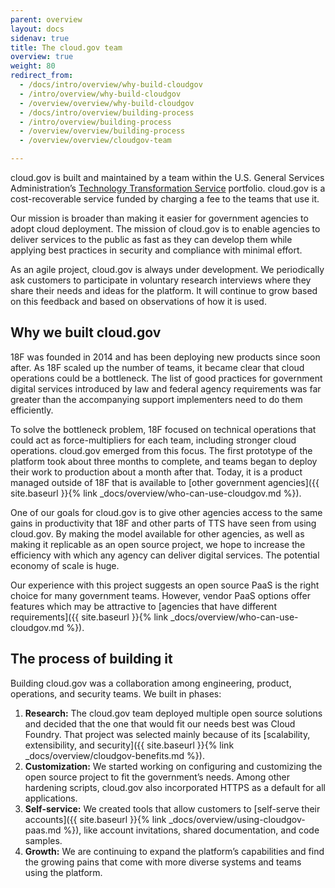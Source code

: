 ```yaml
---
parent: overview
layout: docs
sidenav: true
title: The cloud.gov team
overview: true
weight: 80
redirect_from:
  - /docs/intro/overview/why-build-cloudgov
  - /intro/overview/why-build-cloudgov
  - /overview/overview/why-build-cloudgov
  - /docs/intro/overview/building-process
  - /intro/overview/building-process
  - /overview/overview/building-process
  - /overview/overview/cloudgov-team

---
```


cloud.gov is built and maintained by a team within the U.S. General Services Administration’s [Technology Transformation Service](https://www.gsa.gov/about-us/organization/federal-acquisition-service/technology-transformation-services) portfolio. cloud.gov is a cost-recoverable service funded by charging a fee to the teams that use it.

Our mission is broader than making it easier for government agencies to adopt cloud deployment. The mission of cloud.gov is to enable agencies to deliver services to the public as fast as they can develop them while applying best practices in security and compliance with minimal effort.

As an agile project, cloud.gov is always under development. We periodically ask customers to participate in voluntary research interviews where they share their needs and ideas for the platform. It will continue to grow based on this feedback and based on observations of how it is used.

## Why we built cloud.gov

18F was founded in 2014 and has been deploying new products since soon after. As 18F scaled up the number of teams, it became clear that cloud operations could be a bottleneck. The list of good practices for government digital services introduced by law and federal agency requirements was far greater than the accompanying support implementers need to do them efficiently.

To solve the bottleneck problem, 18F focused on technical operations that could act as force-multipliers for each team, including stronger cloud operations. cloud.gov emerged from this focus. The first prototype of the platform took about three months to complete, and teams began to deploy their work to production about a month after that. Today, it is a product managed outside of 18F that is available to [other government agencies]({{ site.baseurl }}{% link _docs/overview/who-can-use-cloudgov.md %}).

One of our goals for cloud.gov is to give other agencies access to the same gains in productivity that 18F and other parts of TTS have seen from using cloud.gov. By making the model available for other agencies, as well as making it replicable as an open source project, we hope to increase the efficiency with which any agency can deliver digital services. The potential economy of scale is huge.

Our experience with this project suggests an open source PaaS is the right choice for many government teams. However, vendor PaaS options offer features which may be attractive to [agencies that have different requirements]({{ site.baseurl }}{% link _docs/overview/who-can-use-cloudgov.md %}).

## The process of building it

Building cloud.gov was a collaboration among engineering, product, operations, and security teams. We built in phases:

1. **Research:** The cloud.gov team deployed multiple open source solutions and decided that the one that would fit our needs best was Cloud Foundry. That project was selected mainly because of its [scalability, extensibility, and security]({{ site.baseurl }}{% link _docs/overview/cloudgov-benefits.md %}).
1. **Customization:** We started working on configuring and customizing the open source project to fit the government’s needs. Among other hardening scripts, cloud.gov also incorporated HTTPS as a default for all applications.
1. **Self-service:** We created tools that allow customers to [self-serve their accounts]({{ site.baseurl }}{% link _docs/overview/using-cloudgov-paas.md %}), like account invitations, shared documentation, and code samples.
1. **Growth:** We are continuing to expand the platform’s capabilities and find the growing pains that come with more diverse systems and teams using the platform.
